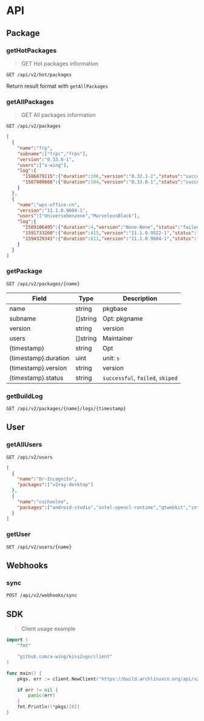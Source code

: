 # API

## Package

### getHotPackages

> GET Hot packages information

`GET /api/v2/hot/packages`

Return result format with `getAllPackages`

### getAllPackages

> GET All packages information

`GET /api/v2/packages`

```json
[
  {
    "name":"frp",
    "subname":["frpc","frps"],
    "version":"0.33.0-1",
    "users":["a-wing"],
    "log":{
      "1586079115":{"duration":106,"version":"0.32.1-2","status":"successful"},
      "1587980666":{"duration":104,"version":"0.33.0-1","status":"successful"}
    }
  },
  {
    "name":"wps-office-cn",
    "version":"11.1.0.9604-1",
    "users":["Universebenzene","MarvelousBlack"],
    "log":{
      "1589106405":{"duration":4,"version":"None-None","status":"failed"},
      "1591733260":{"duration":415,"version":"11.1.0.9522-1","status":"successful"},
      "1594329341":{"duration":611,"version":"11.1.0.9604-1","status":"successful"}
    }
  }
]
```

### getPackage

`GET /api/v2/packages/{name}`

Field | Type | Description
----- | ---- | -----------
name      | string   | pkgbase
subname   | []string | Opt: pkgname
version   | string   | version
users     | []string | Maintainer
{timestamp} | string | Opt
{timestamp}.duration  | uint | unit: `s`
{timestamp}.version | string | version
{timestamp}.status  | string | `successful`, `failed`, `skiped`

### getBuildLog

`GET /api/v2/packages/{name}/logs/{timestamp}`

## User

### getAllUsers

`GET /api/v2/users`

```json
[
  {
    "name":"Dr-Incognito",
    "packages":["v2ray-desktop"]
  },
  {
    "name":"cuihaoleo",
    "packages":["android-studio","intel-opencl-runtime","qtwebkit","intel-opencl-sdk","fcitx-sogoupinyin","tinc-pre"]
  }
]
```

### getUser

`GET /api/v2/users/{name}`

## Webhooks

### sync

`POST /api/v2/webhooks/sync`

## SDK

> Client usage example

```go
import (
	"fmt"

	"github.com/a-wing/kiss2ugo/client"
)

func main() {
	pkgs, err := client.NewClient("https://build.archlinuxcn.org/api/v2/").GetPkgs()

	if err != nil {
		panic(err)
	}
	fmt.Println((*pkgs)[0])
}
```
